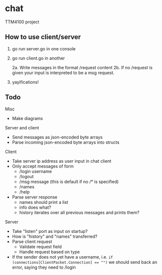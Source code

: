 # chat
TTM4100 project

How to use client/server
------------------------
1. go run server.go in one console
2. go run client.go in another

	2a. Write messages in the format /request content
	2b. If no /request is given your input is interpreted
	    to be a msg request.

3. yayifications!

Todo
----
Misc
* Make diagrams

Server and client
* Send messages as json-encoded byte arrays
* Parse incoming json-encoded byte arrays into structs

Client
* Take server ip address as user input in chat client
* Only accept messages of form
	- /login username
	- /logout
	- /msg message (this is default if no /* is specified)
	- /names
	- /help
* Parse server response
	- names should print a list
	- info does what?
	- history iterates over all previous messages and prints them?

Server
* Take "listen" port as input on startup?
* How is "history" and "names" transferred?
* Parse client request
	- Validate request field
	- Handle request based on type
* If the sender does not yet have a username, i.e.
	``if (connections[ClientPacket.Connection] == "")``
	we should send back an error, saying they need to /login
